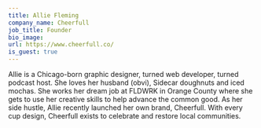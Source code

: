 ```yaml
---
title: Allie Fleming
company_name: Cheerfull
job_title: Founder
bio_image:
url: https://www.cheerfull.co/
is_guest: true
---
```


Allie is a Chicago-born graphic designer, turned web developer, turned podcast host. She loves her husband (obvi), Sidecar doughnuts and iced mochas. She works her dream job at FLDWRK in Orange County where she gets to use her creative skills to help advance the common good. As her side hustle, Allie recently launched her own brand, Cheerfull. With every cup design, Cheerfull exists to celebrate and restore local communities.
